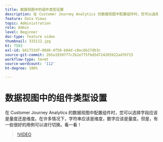 ```yaml
---
title: 数据视图中的组件类型设置
description: 在 Customer Journey Analytics 的数据视图中配置组件时，您可以选择字段应该是量度还是维度。在许多情况下，字符串应该是维度，数字应该是量度。但是，有一些很好的用例可以进行切换。看一看！
feature: Data Views
topic: Administration
role: Admin
level: Beginner
doc-type: feature video
thumbnail: 333112.jpg
kt: 7583
exl-id: b61753df-08d6-4f50-b84d-c8ec6b27db3c
source-git-commit: 2b5a19397f7c2b2e775fbd5d724205922ad76f15
workflow-type: tm+mt
source-wordcount: '112'
ht-degree: 100%

---
```


# 数据视图中的组件类型设置

在 Customer Journey Analytics 的数据视图中配置组件时，您可以选择字段应该是量度还是维度。在许多情况下，字符串应该是维度，数字应该是量度。但是，有一些很好的用例可以进行切换。看一看！

>[!VIDEO](https://video.tv.adobe.com/v/333112/?quality=12&learn=on)
